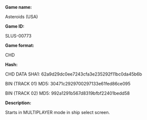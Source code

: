 ﻿**Game name:**

Asteroids (USA)

**Game ID:**

SLUS-00773

**Game format:**

CHD

**Hash:**

CHD DATA SHA1: 62a9d29dc0ee7243cfa3e235292f11bc0da45b6b

BIN (TRACK 01) MD5: 30471c2929700297133e61fed86ce095

BIN (TRACK 02) MD5: 992a1291b567d8319bfbf22401bedd58

**Description:**

Starts in MULTIPLAYER mode in ship select screen.
